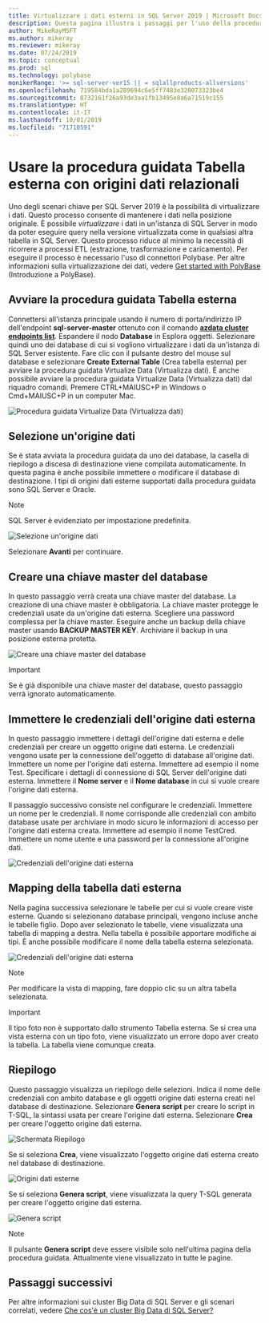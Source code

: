 ```yaml
---
title: Virtualizzare i dati esterni in SQL Server 2019 | Microsoft Docs
description: Questa pagina illustra i passaggi per l'uso della procedura guidata di creazione di una tabella esterna per le origini dati relazionali
author: MikeRayMSFT
ms.author: mikeray
ms.reviewer: mikeray
ms.date: 07/24/2019
ms.topic: conceptual
ms.prod: sql
ms.technology: polybase
monikerRange: '>= sql-server-ver15 || = sqlallproducts-allversions'
ms.openlocfilehash: 719584bda1a289694c6e5ff7483e320073323be4
ms.sourcegitcommit: 8732161f26a93de3aa1fb13495e8a6a71519c155
ms.translationtype: HT
ms.contentlocale: it-IT
ms.lasthandoff: 10/01/2019
ms.locfileid: "71710591"
---
```

# <a name="use-the-external-table-wizard-with-relational-data-sources"></a>Usare la procedura guidata Tabella esterna con origini dati relazionali

Uno degli scenari chiave per SQL Server 2019 è la possibilità di virtualizzare i dati. Questo processo consente di mantenere i dati nella posizione originale. È possibile *virtualizzare* i dati in un'istanza di SQL Server in modo da poter eseguire query nella versione virtualizzata come in qualsiasi altra tabella in SQL Server. Questo processo riduce al minimo la necessità di ricorrere a processi ETL (estrazione, trasformazione e caricamento). Per eseguire il processo è necessario l'uso di connettori Polybase. Per altre informazioni sulla virtualizzazione dei dati, vedere [Get started with PolyBase](polybase-guide.md) (Introduzione a PolyBase).

## <a name="start-the-external-table-wizard"></a>Avviare la procedura guidata Tabella esterna

Connettersi all'istanza principale usando il numero di porta/indirizzo IP dell'endpoint **sql-server-master** ottenuto con il comando [**azdata cluster endpoints list**](../../big-data-cluster/deployment-guidance.md#endpoints). Espandere il nodo **Database** in Esplora oggetti. Selezionare quindi uno dei database di cui si vogliono virtualizzare i dati da un'istanza di SQL Server esistente. Fare clic con il pulsante destro del mouse sul database e selezionare **Create External Table** (Crea tabella esterna) per avviare la procedura guidata Virtualize Data (Virtualizza dati). È anche possibile avviare la procedura guidata Virtualize Data (Virtualizza dati) dal riquadro comandi. Premere CTRL+MAIUSC+P in Windows o Cmd+MAIUSC+P in un computer Mac.

![Procedura guidata Virtualize Data (Virtualizza dati)](media/data-virtualization/virtualize-data-wizard.png)
## <a name="select-a-data-source"></a>Selezione un'origine dati

Se è stata avviata la procedura guidata da uno dei database, la casella di riepilogo a discesa di destinazione viene compilata automaticamente. In questa pagina è anche possibile immettere o modificare il database di destinazione. I tipi di origini dati esterne supportati dalla procedura guidata sono SQL Server e Oracle.

> [!NOTE]
>SQL Server è evidenziato per impostazione predefinita.


![Selezione un'origine dati](media/data-virtualization/select-data-source.png)

Selezionare **Avanti** per continuare.

## <a name="create-a-database-master-key"></a>Creare una chiave master del database

In questo passaggio verrà creata una chiave master del database. La creazione di una chiave master è obbligatoria. La chiave master protegge le credenziali usate da un'origine dati esterna. Scegliere una password complessa per la chiave master. Eseguire anche un backup della chiave master usando **BACKUP MASTER KEY**. Archiviare il backup in una posizione esterna protetta.

![Creare una chiave master del database](media/data-virtualization/virtualize-data-master-key.png)

> [!IMPORTANT]
> Se è già disponibile una chiave master del database, questo passaggio verrà ignorato automaticamente.

## <a name="enter-external-data-source-credentials"></a>Immettere le credenziali dell'origine dati esterna

In questo passaggio immettere i dettagli dell'origine dati esterna e delle credenziali per creare un oggetto origine dati esterna. Le credenziali vengono usate per la connessione dell'oggetto di database all'origine dati. Immettere un nome per l'origine dati esterna. Immettere ad esempio il nome Test. Specificare i dettagli di connessione di SQL Server dell'origine dati esterna. Immettere il **Nome server** e il **Nome database** in cui si vuole creare l'origine dati esterna.

Il passaggio successivo consiste nel configurare le credenziali. Immettere un nome per le credenziali. Il nome corrisponde alle credenziali con ambito database usate per archiviare in modo sicuro le informazioni di accesso per l'origine dati esterna creata. Immettere ad esempio il nome TestCred. Immettere un nome utente e una password per la connessione all'origine dati.

![Credenziali dell'origine dati esterna](media/data-virtualization/data-source-credentials.png)

## <a name="external-data-table-mapping"></a>Mapping della tabella dati esterna

Nella pagina successiva selezionare le tabelle per cui si vuole creare viste esterne. Quando si selezionano database principali, vengono incluse anche le tabelle figlio. Dopo aver selezionato le tabelle, viene visualizzata una tabella di mapping a destra. Nella tabella è possibile apportare modifiche ai tipi. È anche possibile modificare il nome della tabella esterna selezionata.

![Credenziali dell'origine dati esterna](media/data-virtualization/data-table-mapping.png)

> [!NOTE]
>Per modificare la vista di mapping, fare doppio clic su un altra tabella selezionata.

> [!IMPORTANT]
>Il tipo foto non è supportato dallo strumento Tabella esterna. Se si crea una vista esterna con un tipo foto, viene visualizzato un errore dopo aver creato la tabella. La tabella viene comunque creata.

## <a name="summary"></a>Riepilogo

Questo passaggio visualizza un riepilogo delle selezioni. Indica il nome delle credenziali con ambito database e gli oggetti origine dati esterna creati nel database di destinazione. Selezionare **Genera script** per creare lo script in T-SQL, la sintassi usata per creare l'origine dati esterna. Selezionare **Crea** per creare l'oggetto origine dati esterna.

![Schermata Riepilogo](media/data-virtualization/virtualize-data-summary.png)

Se si seleziona **Crea**, viene visualizzato l'oggetto origine dati esterna creato nel database di destinazione.

![Origini dati esterne](media/data-virtualization/external-data-sources.png)

Se si seleziona **Genera script**, viene visualizzata la query T-SQL generata per creare l'oggetto origine dati esterna.

![Genera script](media/data-virtualization/generated-script.png)

> [!NOTE]
> Il pulsante **Genera script** deve essere visibile solo nell'ultima pagina della procedura guidata. Attualmente viene visualizzato in tutte le pagine.

## <a name="next-steps"></a>Passaggi successivi

Per altre informazioni sui cluster Big Data di SQL Server e gli scenari correlati, vedere [Che cos'è un cluster Big Data di SQL Server?](../../big-data-cluster/big-data-cluster-overview.md)
